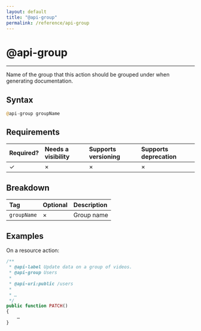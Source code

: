 ```yaml
---
layout: default
title: "@api-group"
permalink: /reference/api-group
---
```


# @api-group
---

Name of the group that this action should be grouped under when generating documentation.

## Syntax
```php
@api-group groupName
```

## Requirements

| Required? | Needs a visibility | Supports versioning | Supports deprecation |
| :--- | :--- | :--- | :--- |
| ✓ | × | × | × |

## Breakdown

| Tag | Optional | Description |
| :--- | :--- | :--- |
| `groupName` | × | Group name |

## Examples
On a resource action:

```php
/**
 * @api-label Update data on a group of videos.
 * @api-group Users
 *
 * @api-uri:public /users
 *
 * …
 */
public function PATCH()
{
    …
}
```
